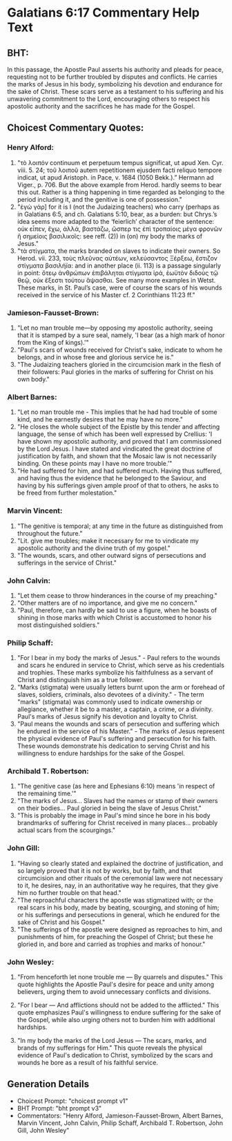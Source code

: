 # Galatians 6:17 Commentary Help Text

## BHT:
In this passage, the Apostle Paul asserts his authority and pleads for peace, requesting not to be further troubled by disputes and conflicts. He carries the marks of Jesus in his body, symbolizing his devotion and endurance for the sake of Christ. These scars serve as a testament to his suffering and his unwavering commitment to the Lord, encouraging others to respect his apostolic authority and the sacrifices he has made for the Gospel.

## Choicest Commentary Quotes:
### Henry Alford:
1. "τὸ λοιπόν continuum et perpetuum tempus significat, ut apud Xen. Cyr. viii. 5. 24; τοῦ λοιποῦ autem repetitionem ejusdem facti reliquo tempore indicat, ut apud Aristoph. in Pace, v. 1684 (1050 Bekk.).” Hermann ad Viger., p. 706. But the above example from Herod. hardly seems to bear this out. Rather is a thing happening in time regarded as belonging to the period including it, and the genitive is one of possession." 
2. "ἐγὼ γάρ] for it is I (not the Judaizing teachers) who carry (perhaps as in Galatians 6:5, and ch. Galatians 5:10, bear, as a burden: but Chrys.’s idea seems more adapted to the ‘feierlich’ character of the sentence: οὐκ εἶπεν, ἔχω, ἀλλά, βαστάζω, ὥσπερ τις ἐπὶ τροπαίοις μέγα φρονῶν ἢ σημείοις βασιλικοῖς: see reff. (2)) in (on) my body the marks of Jesus."
3. "τὰ στίγματα, the marks branded on slaves to indicate their owners. So Herod. vii. 233, τοὺς πλεῦνας αὐτέων, κελεύσαντος Ξέρξεω, ἔστιζον στίγματα βασιλήϊα: and in another place (ii. 113) is a passage singularly in point: ὅτεῳ ἀνθρώπων ἐπιβάληται στίγματα ἱρά, ἑωϋτὸν διδοὺς τῷ θεῷ, οὐκ ἔξεστι τούτου ἅψασθαι. See many more examples in Wetst. These marks, in St. Paul’s case, were of course the scars of his wounds received in the service of his Master cf. 2 Corinthians 11:23 ff."

### Jamieson-Fausset-Brown:
1. "Let no man trouble me—by opposing my apostolic authority, seeing that it is stamped by a sure seal, namely, 'I bear (as a high mark of honor from the King of kings).'"
2. "Paul's scars of wounds received for Christ's sake, indicate to whom he belongs, and in whose free and glorious service he is."
3. "The Judaizing teachers gloried in the circumcision mark in the flesh of their followers: Paul glories in the marks of suffering for Christ on his own body."

### Albert Barnes:
1. "Let no man trouble me - This implies that he had had trouble of some kind, and he earnestly desires that he may have no more."
2. "He closes the whole subject of the Epistle by this tender and affecting language, the sense of which has been well expressed by Crellius: 'I have shown my apostolic authority, and proved that I am commissioned by the Lord Jesus. I have stated and vindicated the great doctrine of justification by faith, and shown that the Mosaic law is not necessarily binding. On these points may I have no more trouble.'"
3. "He had suffered for him, and had suffered much. Having thus suffered, and having thus the evidence that he belonged to the Saviour, and having by his sufferings given ample proof of that to others, he asks to be freed from further molestation."

### Marvin Vincent:
1. "The genitive is temporal; at any time in the future as distinguished from throughout the future."
2. "Lit. give me troubles; make it necessary for me to vindicate my apostolic authority and the divine truth of my gospel."
3. "The wounds, scars, and other outward signs of persecutions and sufferings in the service of Christ."

### John Calvin:
1. "Let them cease to throw hinderances in the course of my preaching."
2. "Other matters are of no importance, and give me no concern."
3. "Paul, therefore, can hardly be said to use a figure, when he boasts of shining in those marks with which Christ is accustomed to honor his most distinguished soldiers."

### Philip Schaff:
1. "For I bear in my body the marks of Jesus." - Paul refers to the wounds and scars he endured in service to Christ, which serve as his credentials and trophies. These marks symbolize his faithfulness as a servant of Christ and distinguish him as a true follower.
2. "Marks (stigmata) were usually letters burnt upon the arm or forehead of slaves, soldiers, criminals, also devotees of a divinity." - The term "marks" (stigmata) was commonly used to indicate ownership or allegiance, whether it be to a master, a captain, a crime, or a divinity. Paul's marks of Jesus signify his devotion and loyalty to Christ.
3. "Paul means the wounds and scars of persecution and suffering which he endured in the service of his Master." - The marks of Jesus represent the physical evidence of Paul's suffering and persecution for his faith. These wounds demonstrate his dedication to serving Christ and his willingness to endure hardships for the sake of the Gospel.

### Archibald T. Robertson:
1. "The genitive case (as here and Ephesians 6:10) means 'in respect of the remaining time.'" 
2. "The marks of Jesus... Slaves had the names or stamp of their owners on their bodies... Paul gloried in being the slave of Jesus Christ."
3. "This is probably the image in Paul's mind since he bore in his body brandmarks of suffering for Christ received in many places... probably actual scars from the scourgings."

### John Gill:
1. "Having so clearly stated and explained the doctrine of justification, and so largely proved that it is not by works, but by faith, and that circumcision and other rituals of the ceremonial law were not necessary to it, he desires, nay, in an authoritative way he requires, that they give him no further trouble on that head."
2. "The reproachful characters the apostle was stigmatized with; or the real scars in his body, made by beating, scourging, and stoning of him; or his sufferings and persecutions in general, which he endured for the sake of Christ and his Gospel."
3. "The sufferings of the apostle were designed as reproaches to him, and punishments of him, for preaching the Gospel of Christ; but these he gloried in, and bore and carried as trophies and marks of honour."

### John Wesley:
1. "From henceforth let none trouble me — By quarrels and disputes." This quote highlights the Apostle Paul's desire for peace and unity among believers, urging them to avoid unnecessary conflicts and divisions.

2. "For I bear — And afflictions should not be added to the afflicted." This quote emphasizes Paul's willingness to endure suffering for the sake of the Gospel, while also urging others not to burden him with additional hardships.

3. "In my body the marks of the Lord Jesus — The scars, marks, and brands of my sufferings for Him." This quote reveals the physical evidence of Paul's dedication to Christ, symbolized by the scars and wounds he bore as a result of his faithful service.


## Generation Details
- Choicest Prompt: "choicest prompt v1"
- BHT Prompt: "bht prompt v3"
- Commentators: "Henry Alford, Jamieson-Fausset-Brown, Albert Barnes, Marvin Vincent, John Calvin, Philip Schaff, Archibald T. Robertson, John Gill, John Wesley"
